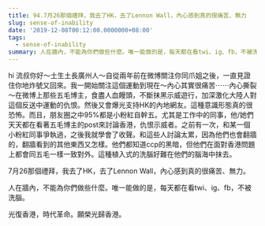 ```yaml
---
title: 94.7月26那個禮拜，我去了HK，去了Lennon Wall，內心感到真的很痛苦、無力
slug: sense-of-inability
date: '2019-12-08T00:12:00.0000000+08:00'
tags:
  - sense-of-inability
summary: 人在牆內，不能為你們做些什麼。唯一能做的是，每天都在看twi、ig、fb，不被洗腦。
---
```

hi 流叔你好～土生土長廣州人～自從兩年前在微博關注你同爪姐之後，一直見證住你地炸號又回來。我一開始關注這個運動到現在～內心其實很痛苦⋯⋯內心撕裂～在微博上那些五毛博主，食盡人血饅頭，不斷抹黑示威遊行，加深激化大陸人對這個反送中運動的仇恨。然後又會爆光支持HK的內地網友。這種意識形態真的很恐怖。而且，朋友圈之中95%都是小粉紅自幹五。尤其是工作中的同事，他/她們天天都在看著五毛博主的post來討論香港，仇恨示威者。之前有一次，和某一個小粉紅同事爭執過，之後我就學會了收聲。和這些人討論太累，因為他們也會翻牆的，翻牆看到的其他東西又怎樣。他們都知道ccp的黑暗，但他們在面對香港問題上都會同五毛一樣一致對外。這種植入式的洗腦好難在他們的腦海中抹去。

7月26那個禮拜，我去了HK，去了Lennon Wall，內心感到真的很痛苦、無力。

人在牆內，不能為你們做些什麼。唯一能做的是，每天都在看twi、ig、fb，不被洗腦。

光復香港，時代革命。願榮光歸香港。
